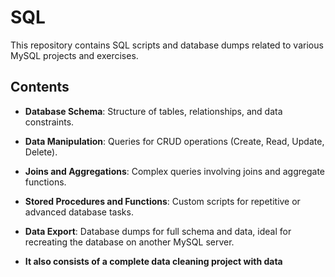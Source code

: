 # SQL

This repository contains SQL scripts and database dumps related to various MySQL projects and exercises.

## Contents

- **Database Schema**: Structure of tables, relationships, and data constraints.
- **Data Manipulation**: Queries for CRUD operations (Create, Read, Update, Delete).
- **Joins and Aggregations**: Complex queries involving joins and aggregate functions.
- **Stored Procedures and Functions**: Custom scripts for repetitive or advanced database tasks.
- **Data Export**: Database dumps for full schema and data, ideal for recreating the database on another MySQL server.

- **It also consists of a complete data cleaning project with data**
